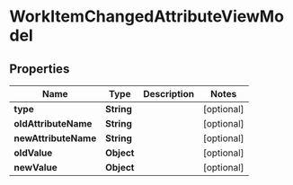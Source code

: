 

# WorkItemChangedAttributeViewModel


## Properties

| Name | Type | Description | Notes |
|------------ | ------------- | ------------- | -------------|
|**type** | **String** |  |  [optional] |
|**oldAttributeName** | **String** |  |  [optional] |
|**newAttributeName** | **String** |  |  [optional] |
|**oldValue** | **Object** |  |  [optional] |
|**newValue** | **Object** |  |  [optional] |



